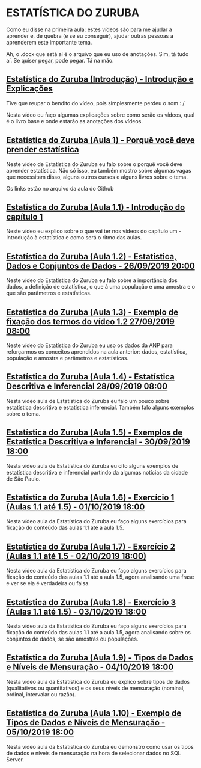 # ESTATÍSTICA DO ZURUBA

Como eu disse na primeira aula: estes vídeos são para me ajudar a aprender e, de quebra (e se eu conseguir), ajudar outras pessoas a aprenderem este importante tema.

Ah, o .docx que está aí é o arquivo que eu uso de anotações. Sim, tá tudo aí. Se quiser pegar, pode pegar. Tá na mão.

## [Estatística do Zuruba (Introdução) - Introdução e Explicações](https://youtu.be/QfPTP6FUjrc)

Tive que reupar o bendito do vídeo, pois simplesmente perdeu o som : /

Nesta vídeo eu faço algumas explicações sobre como serão os vídeos, qual é o livro base e onde estarão as anotações dos vídeos.

## [Estatística do Zuruba (Aula 1) - Porquê você deve prender estatística](https://youtu.be/FtlebOP4mb4)

Neste vídeo de Estatística do Zuruba eu falo sobre o porquê você deve aprender estatística. Não só isso, eu também mostro sobre algumas vagas que necessitam disso, alguns outros cursos e alguns livros sobre o tema.

Os links estão no arquivo da aula do Github

## [Estatística do Zuruba (Aula 1.1) - Introdução do capítulo 1](https://youtu.be/7Z98OY8omTc)

Neste vídeo eu explico sobre o que vai ter nos vídeos do capítulo um - Introdução à estatística e como será o ritmo das aulas.

## [Estatística do Zuruba (Aula 1.2) - Estatística, Dados e Conjuntos de Dados - 26/09/2019 20:00](https://youtu.be/bTdEd83Dfi8)

Neste vídeo do Estatística do Zuruba eu falo sobre a importância dos dados, a definição de estatística, o que á uma população e uma amostra e o que são parâmetros e estatísticas.

## [Estatística do Zuruba (Aula 1.3) - Exemplo de fixação dos termos do vídeo 1.2 27/09/2019 08:00](https://youtu.be/BcyNYxozcvg)

Neste vídeo do Estatística do Zuruba eu uso os dados da ANP para reforçarmos os conceitos aprendidos na aula anterior: dados, estatística, população e amostra e parâmetros e estatísticas.

## [Estatística do Zuruba (Aula 1.4) - Estatística Descritiva e Inferencial 28/09/2019 08:00](https://youtu.be/oj-vFCLbyQQ)

Nesta vídeo aula de Estatística do Zuruba eu falo um pouco sobre estatística descritiva e estatística inferencial. Também falo alguns exemplos sobre o tema.

## [Estatística do Zuruba (Aula 1.5) - Exemplos de Estatística Descritiva e Inferencial - 30/09/2019 18:00](https://youtu.be/6933qswBhKo)

Nesta vídeo aula de Estatística do Zuruba eu cito alguns exemplos de estatística descritiva e inferencial partindo da algumas notícias da cidade de São Paulo.

## [Estatística do Zuruba (Aula 1.6) - Exercício 1 (Aulas 1.1 até 1.5) - 01/10/2019 18:00](https://youtu.be/ZKHvHrAkLUk)

Nesta vídeo aula da Estatística do Zuruba eu faço alguns exercícios para fixação do conteúdo das aulas 1.1 até a aula 1.5.

## [Estatística do Zuruba (Aula 1.7) - Exercício 2 (Aulas 1.1 até 1.5 - 02/10/2019 18:00)](https://youtu.be/M6zMGPVHPUQ)

Nesta vídeo aula da Estatística do Zuruba eu faço alguns exercícios para fixação do conteúdo das aulas 1.1 até a aula 1.5, agora analisando uma frase e ver se ela é verdadeira ou falsa.

## [Estatística do Zuruba (Aula 1.8) - Exercício 3 (Aulas 1.1 até 1.5) - 03/10/2019 18:00](https://youtu.be/VL0etAKs6fU)

Nesta vídeo aula da Estatística do Zuruba eu faço alguns exercícios para fixação do conteúdo das aulas 1.1 até a aula 1.5, agora analisando sobre os conjuntos de dados, se são amostras ou populações.

## [Estatística do Zuruba (Aula 1.9) - Tipos de Dados e Níveis de Mensuração - 04/10/2019 18:00](https://youtu.be/5NW8rws7G3c)

Nesta vídeo aula da Estatística do Zuruba eu explico sobre tipos de dados (qualitativos ou quantitativos) e os seus níveis de mensuração (nominal, ordinal, intervalar ou razão).

## [Estatística do Zuruba (Aula 1.10) - Exemplo de Tipos de Dados e Níveis de Mensuração - 05/10/2019 18:00](https://youtu.be/iju0Uvi1xbA)

Nesta vídeo aula da Estatística do Zuruba eu demonstro como usar os tipos de dados e níveis de mensuração na hora de selecionar dados no SQL Server.